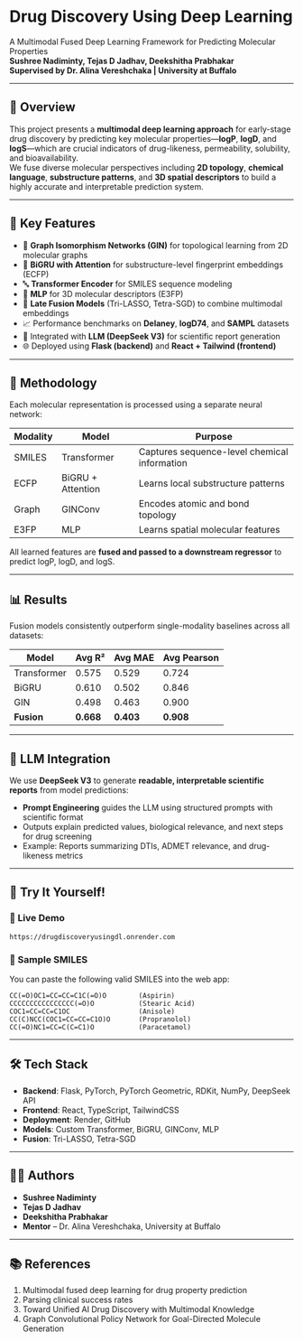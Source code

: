 # Drug Discovery Using Deep Learning

A Multimodal Fused Deep Learning Framework for Predicting Molecular Properties  
**Sushree Nadiminty, Tejas D Jadhav, Deekshitha Prabhakar**  
**Supervised by Dr. Alina Vereshchaka | University at Buffalo**

---

## 🌟 Overview

This project presents a **multimodal deep learning approach** for early-stage drug discovery by predicting key molecular properties—**logP**, **logD**, and **logS**—which are crucial indicators of drug-likeness, permeability, solubility, and bioavailability.  
We fuse diverse molecular perspectives including **2D topology**, **chemical language**, **substructure patterns**, and **3D spatial descriptors** to build a highly accurate and interpretable prediction system.

---

## 🧠 Key Features

- 🧬 **Graph Isomorphism Networks (GIN)** for topological learning from 2D molecular graphs  
- 🧠 **BiGRU with Attention** for substructure-level fingerprint embeddings (ECFP)  
- 🔤 **Transformer Encoder** for SMILES sequence modeling  
- 🔺 **MLP** for 3D molecular descriptors (E3FP)  
- 🔗 **Late Fusion Models** (Tri-LASSO, Tetra-SGD) to combine multimodal embeddings  
- 📈 Performance benchmarks on **Delaney**, **logD74**, and **SAMPL** datasets  
- 🧾 Integrated with **LLM (DeepSeek V3)** for scientific report generation  
- 🌐 Deployed using **Flask (backend)** and **React + Tailwind (frontend)**

---

## 🔬 Methodology

Each molecular representation is processed using a separate neural network:

| Modality | Model | Purpose |
|----------|-------|---------|
| SMILES | Transformer | Captures sequence-level chemical information |
| ECFP | BiGRU + Attention | Learns local substructure patterns |
| Graph | GINConv | Encodes atomic and bond topology |
| E3FP | MLP | Learns spatial molecular features |

All learned features are **fused and passed to a downstream regressor** to predict logP, logD, and logS.

---

## 📊 Results

Fusion models consistently outperform single-modality baselines across all datasets:

| Model | Avg R² | Avg MAE | Avg Pearson |
|-------|--------|----------|--------------|
| Transformer | 0.575 | 0.529 | 0.724 |
| BiGRU | 0.610 | 0.502 | 0.846 |
| GIN | 0.498 | 0.463 | 0.900 |
| **Fusion** | **0.668** | **0.403** | **0.908** |

---

## 🤖 LLM Integration

We use **DeepSeek V3** to generate **readable, interpretable scientific reports** from model predictions:

- **Prompt Engineering** guides the LLM using structured prompts with scientific format
- Outputs explain predicted values, biological relevance, and next steps for drug screening
- Example: Reports summarizing DTIs, ADMET relevance, and drug-likeness metrics

---

## 🧪 Try It Yourself!

### 🔗 Live Demo

```
https://drugdiscoveryusingdl.onrender.com
```

### 🧫 Sample SMILES

You can paste the following valid SMILES into the web app:

```
CC(=O)OC1=CC=CC=C1C(=O)O        (Aspirin)
CCCCCCCCCCCCCCCC(=O)O           (Stearic Acid)
COC1=CC=CC=C1OC                 (Anisole)
CC(C)NCC(COC1=CC=CC=C1O)O       (Propranolol)
CC(=O)NC1=CC=C(C=C1)O           (Paracetamol)
```

---

## 🛠️ Tech Stack

- **Backend**: Flask, PyTorch, PyTorch Geometric, RDKit, NumPy, DeepSeek API  
- **Frontend**: React, TypeScript, TailwindCSS  
- **Deployment**: Render, GitHub  
- **Models**: Custom Transformer, BiGRU, GINConv, MLP  
- **Fusion**: Tri-LASSO, Tetra-SGD

---

## 🧑‍🔬 Authors

- **Sushree Nadiminty** 
- **Tejas D Jadhav**
- **Deekshitha Prabhakar** 
- **Mentor** – Dr. Alina Vereshchaka, University at Buffalo

---

## 📚 References

1. Multimodal fused deep learning for drug property prediction  
2. Parsing clinical success rates  
3. Toward Unified AI Drug Discovery with Multimodal Knowledge  
4. Graph Convolutional Policy Network for Goal-Directed Molecule Generation


